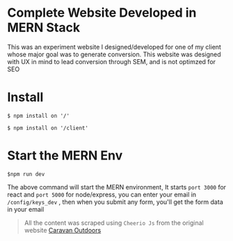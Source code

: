 # Complete Website Developed in MERN Stack

<!-- ![alt text](/logo-for-github.png "Logo Title Text 1") -->

This was an experiment website I designed/developed for one of my client whose major goal was to generate conversion.
This website was designed with UX in mind to lead conversion through SEM, and is not optimzed for SEO

# Install

```
$ npm install on '/'
```

```
$ npm install on '/client'
```

# Start the MERN Env

```
$npm run dev
```

The above command will start the MERN environment, It starts `port 3000` for react and `port 5000` for node/express, you can enter your email in `/config/keys_dev` , then when you submit any form, you'll get the form data in your email

> All the content was scraped using `Cheerio Js` from the original website [Caravan Outdoors](https://www.caravanoutdoors.com/)
